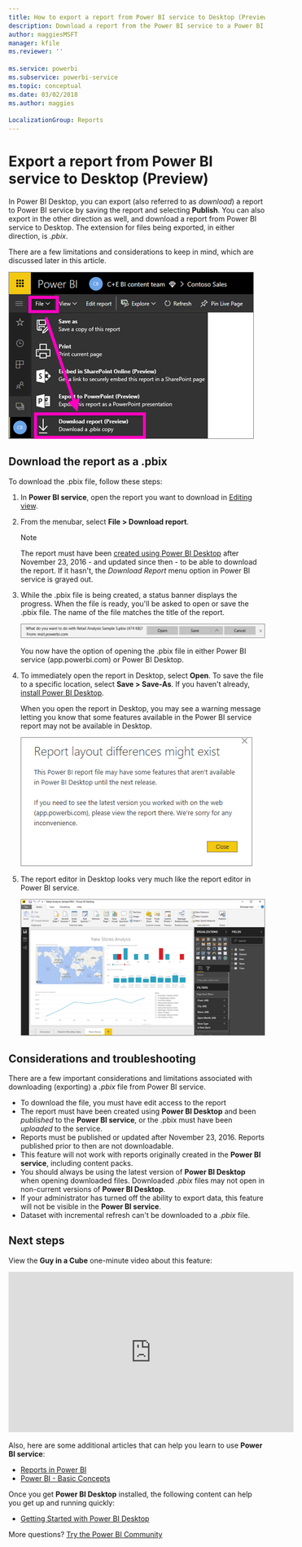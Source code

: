 ```yaml
---
title: How to export a report from Power BI service to Desktop (Preview)
description: Download a report from the Power BI service to a Power BI Desktop file
author: maggiesMSFT
manager: kfile
ms.reviewer: ''

ms.service: powerbi
ms.subservice: powerbi-service
ms.topic: conceptual
ms.date: 03/02/2018
ms.author: maggies

LocalizationGroup: Reports
---
```

# Export a report from Power BI service to Desktop (Preview)
In Power BI Desktop, you can export (also referred to as *download*) a report to Power BI service by saving the report and selecting **Publish**. You can also export in the other direction as well, and download a report from Power BI service to Desktop. The extension for files being exported, in either direction, is *.pbix*.

There are a few limitations and considerations to keep in mind, which are discussed later in this article.

![File dropdown](media/service-export-to-pbix/power-bi-file-export.png)

## Download the report as a .pbix
To download the .pbix file, follow these steps:

1. In **Power BI service**, open the report you want to download in [Editing view](consumer/end-user-reading-view.md).
2. From the menubar, select **File > Download report**.
   
   > [!NOTE]
   > The report must have been [created using Power BI Desktop](guided-learning/publishingandsharing.yml?tutorial-step=2) after November 23, 2016 - and updated since then - to be able to download the report. If it hasn't, the *Download Report* menu option in Power BI service is grayed out.
   > 
   > 
3. While the .pbix file is being created, a status banner displays the progress. When the file is ready, you'll be asked to open or save the .pbix file. The name of the file matches the title of the report.
   
    ![open, save, or cancel](media/service-export-to-pbix/power-bi-save-pbix.png)
   
    You now have the option of opening the .pbix file in either Power BI service (app.powerbi.com) or Power BI Desktop.     
4. To immediately open the report in Desktop, select **Open**. To save the file to a specific location, select **Save > Save-As**. If you haven't already, [install Power BI Desktop](desktop-get-the-desktop.md).
   
    When you open the report in Desktop, you may see a warning message letting you know that some features available in the Power BI service report may not be available in Desktop.
   
    ![warning dialog](media/service-export-to-pbix/power-bi-export-to-pbix_2.png)

5. The report editor in Desktop looks very much like the report editor in Power BI service.  
   
    ![Desktop report editor](media/service-export-to-pbix/power-bi-desktop.png)

## Considerations and troubleshooting
There are a few important considerations and limitations associated with downloading (exporting) a *.pbix* file from Power BI service.

* To download the file, you must have edit access to the report
* The report must have been created using **Power BI Desktop** and been *published* to the **Power BI service**, or the .pbix must have been *uploaded* to the service.
* Reports must be published or updated after November 23, 2016. Reports published prior to then are not downloadable.
* This feature will not work with reports originally created in the **Power BI service**, including content packs.
* You should always be using the latest version of **Power BI Desktop** when opening downloaded files. Downloaded *.pbix* files may not open in non-current versions of **Power BI Desktop**.
* If your administrator has turned off the ability to export data, this feature will not be visible in the **Power BI service**.
* Dataset with incremental refresh can't be downloaded to a *.pbix* file.

## Next steps
View the **Guy in a Cube** one-minute video about this feature:

<iframe width="560" height="315" src="https://www.youtube.com/embed/ymWqU5jiUl0" frameborder="0" allowfullscreen></iframe>

Also, here are some additional articles that can help you learn to use **Power BI service**:

* [Reports in Power BI](consumer/end-user-reports.md)
* [Power BI - Basic Concepts](consumer/end-user-basic-concepts.md)

Once you get **Power BI Desktop** installed, the following content can help you get up and running quickly:

* [Getting Started with Power BI Desktop](desktop-getting-started.md)

More questions? [Try the Power BI Community](http://community.powerbi.com/)   

